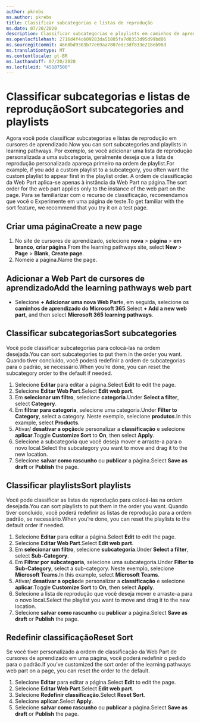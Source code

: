 ```yaml
---
author: pkrebs
ms.author: pkrebs
title: Classificar subcategorias e listas de reprodução
ms.date: 07/20/2020
description: Classificar subcategorias e playlists em caminhos de aprendizado
ms.openlocfilehash: 2716d4f4c609283da51805fa7d0353d95d99bd06
ms.sourcegitcommit: 4668bd9303b77e69aa7807edc3df833e218eb98d
ms.translationtype: MT
ms.contentlocale: pt-BR
ms.lasthandoff: 07/20/2020
ms.locfileid: "45187500"
---
```

# <a name="sort-subcategories-and-playlists"></a><span data-ttu-id="dbb30-103">Classificar subcategorias e listas de reprodução</span><span class="sxs-lookup"><span data-stu-id="dbb30-103">Sort subcategories and playlists</span></span>

<span data-ttu-id="dbb30-104">Agora você pode classificar subcategorias e listas de reprodução em cursores de aprendizado.</span><span class="sxs-lookup"><span data-stu-id="dbb30-104">Now you can sort subcategories and playlists in learning pathways.</span></span> <span data-ttu-id="dbb30-105">Por exemplo, se você adicionar uma lista de reprodução personalizada a uma subcategoria, geralmente deseja que a lista de reprodução personalizada apareça primeiro na ordem de playlist.</span><span class="sxs-lookup"><span data-stu-id="dbb30-105">For example, if you add a custom playlist to a subcategory, you often want the custom playlist to appear first in the playlist order.</span></span> <span data-ttu-id="dbb30-106">A ordem de classificação da Web Part aplica-se apenas à instância da Web Part na página.</span><span class="sxs-lookup"><span data-stu-id="dbb30-106">The sort order for the web part applies only to the instance of the web part on the page.</span></span> <span data-ttu-id="dbb30-107">Para se familiarizar com o recurso de classificação, recomendamos que você o Experimente em uma página de teste.</span><span class="sxs-lookup"><span data-stu-id="dbb30-107">To get familiar with the sort feature, we recommend that you try it on a test page.</span></span> 

## <a name="create-a-new-page"></a><span data-ttu-id="dbb30-108">Criar uma página</span><span class="sxs-lookup"><span data-stu-id="dbb30-108">Create a new page</span></span>
1. <span data-ttu-id="dbb30-109">No site de cursores de aprendizado, selecione **nova**  >  **página**  >  **em branco**, **criar página**.</span><span class="sxs-lookup"><span data-stu-id="dbb30-109">From the learning pathways site, select **New** > **Page** > **Blank**, **Create page**.</span></span>
2. <span data-ttu-id="dbb30-110">Nomeie a página.</span><span class="sxs-lookup"><span data-stu-id="dbb30-110">Name the page.</span></span>

## <a name="add-the-learning-pathways-web-part"></a><span data-ttu-id="dbb30-111">Adicionar a Web Part de cursores de aprendizado</span><span class="sxs-lookup"><span data-stu-id="dbb30-111">Add the learning pathways web part</span></span>
- <span data-ttu-id="dbb30-112">Selecione **+ Adicionar uma nova Web Part**e, em seguida, selecione os **caminhos de aprendizado do Microsoft 365**.</span><span class="sxs-lookup"><span data-stu-id="dbb30-112">Select **+ Add a new web part**, and then select **Microsoft 365 learning pathways**.</span></span>
 
## <a name="sort-subcategories"></a><span data-ttu-id="dbb30-113">Classificar subcategorias</span><span class="sxs-lookup"><span data-stu-id="dbb30-113">Sort subcategories</span></span>
<span data-ttu-id="dbb30-114">Você pode classificar subcategorias para colocá-las na ordem desejada.</span><span class="sxs-lookup"><span data-stu-id="dbb30-114">You can sort subcategories to put them in the order you want.</span></span> <span data-ttu-id="dbb30-115">Quando tiver concluído, você poderá redefinir a ordem de subcategorias para o padrão, se necessário.</span><span class="sxs-lookup"><span data-stu-id="dbb30-115">When you’re done, you can reset the subcategory order to the default if needed.</span></span>  
1. <span data-ttu-id="dbb30-116">Selecione **Editar** para editar a página.</span><span class="sxs-lookup"><span data-stu-id="dbb30-116">Select **Edit** to edit the page.</span></span>
2. <span data-ttu-id="dbb30-117">Selecione **Editar Web Part**.</span><span class="sxs-lookup"><span data-stu-id="dbb30-117">Select **Edit web part**.</span></span>
3. <span data-ttu-id="dbb30-118">Em **selecionar um filtro**, selecione **categoria**.</span><span class="sxs-lookup"><span data-stu-id="dbb30-118">Under **Select a filter**, select **Category**.</span></span> 
4. <span data-ttu-id="dbb30-119">Em **filtrar para categoria**, selecione uma categoria.</span><span class="sxs-lookup"><span data-stu-id="dbb30-119">Under **Filter to Category**, select a category.</span></span> <span data-ttu-id="dbb30-120">Neste exemplo, selecione **produtos**.</span><span class="sxs-lookup"><span data-stu-id="dbb30-120">In this example, select **Products**.</span></span> 
5. <span data-ttu-id="dbb30-121">Ativar/ **desativar a opção**de personalizar a **classificação** e selecione **aplicar**.</span><span class="sxs-lookup"><span data-stu-id="dbb30-121">Toggle **Customize Sort** to **On**, then select **Apply**.</span></span> 
6. <span data-ttu-id="dbb30-122">Selecione a subcategoria que você deseja mover e arraste-a para o novo local.</span><span class="sxs-lookup"><span data-stu-id="dbb30-122">Select the subcategory you want to move and drag it to the new location.</span></span> 
7. <span data-ttu-id="dbb30-123">Selecione **salvar como rascunho** ou **publicar** a página.</span><span class="sxs-lookup"><span data-stu-id="dbb30-123">Select **Save as draft** or **Publish** the page.</span></span> 

## <a name="sort-playlists"></a><span data-ttu-id="dbb30-124">Classificar playlists</span><span class="sxs-lookup"><span data-stu-id="dbb30-124">Sort playlists</span></span>
<span data-ttu-id="dbb30-125">Você pode classificar as listas de reprodução para colocá-las na ordem desejada.</span><span class="sxs-lookup"><span data-stu-id="dbb30-125">You can sort playlists to put them in the order you want.</span></span> <span data-ttu-id="dbb30-126">Quando tiver concluído, você poderá redefinir as listas de reprodução para a ordem padrão, se necessário.</span><span class="sxs-lookup"><span data-stu-id="dbb30-126">When you’re done, you can reset the playlists to the default order if needed.</span></span>  
1. <span data-ttu-id="dbb30-127">Selecione **Editar** para editar a página.</span><span class="sxs-lookup"><span data-stu-id="dbb30-127">Select **Edit** to edit the page.</span></span>
2. <span data-ttu-id="dbb30-128">Selecione **Editar Web Part**.</span><span class="sxs-lookup"><span data-stu-id="dbb30-128">Select **Edit web part**.</span></span>
3. <span data-ttu-id="dbb30-129">Em **selecionar um filtro**, selecione **subcategoria**.</span><span class="sxs-lookup"><span data-stu-id="dbb30-129">Under **Select a filter**, select **Sub-Category**.</span></span> 
4. <span data-ttu-id="dbb30-130">Em **Filtrar por subcategoria**, selecione uma subcategoria.</span><span class="sxs-lookup"><span data-stu-id="dbb30-130">Under **Filter to Sub-Category**, select a sub-category.</span></span> <span data-ttu-id="dbb30-131">Neste exemplo, selecione **Microsoft Teams**.</span><span class="sxs-lookup"><span data-stu-id="dbb30-131">In this example, select **Microsoft Teams**.</span></span>
5. <span data-ttu-id="dbb30-132">Ativar/ **desativar a opção**de personalizar a **classificação** e selecione **aplicar**.</span><span class="sxs-lookup"><span data-stu-id="dbb30-132">Toggle **Customize Sort** to **On**, then select **Apply**.</span></span> 
6. <span data-ttu-id="dbb30-133">Selecione a lista de reprodução que você deseja mover e arraste-a para o novo local.</span><span class="sxs-lookup"><span data-stu-id="dbb30-133">Select the playlist you want to move and drag it to the new location.</span></span> 
7. <span data-ttu-id="dbb30-134">Selecione **salvar como rascunho** ou **publicar** a página.</span><span class="sxs-lookup"><span data-stu-id="dbb30-134">Select **Save as draft** or **Publish** the page.</span></span> 

## <a name="reset-sort"></a><span data-ttu-id="dbb30-135">Redefinir classificação</span><span class="sxs-lookup"><span data-stu-id="dbb30-135">Reset Sort</span></span>
<span data-ttu-id="dbb30-136">Se você tiver personalizado a ordem de classificação da Web Part de cursores de aprendizado em uma página, você poderá redefinir o pedido para o padrão.</span><span class="sxs-lookup"><span data-stu-id="dbb30-136">If you’ve customized the sort order of the learning pathways web part on a page, you can reset the order to the default.</span></span>  
1. <span data-ttu-id="dbb30-137">Selecione **Editar** para editar a página.</span><span class="sxs-lookup"><span data-stu-id="dbb30-137">Select **Edit** to edit the page.</span></span>
2. <span data-ttu-id="dbb30-138">Selecione **Editar Web Part**.</span><span class="sxs-lookup"><span data-stu-id="dbb30-138">Select **Edit web part**.</span></span>
3. <span data-ttu-id="dbb30-139">Selecione **Redefinir classificação**.</span><span class="sxs-lookup"><span data-stu-id="dbb30-139">Select **Reset Sort**.</span></span> 
4. <span data-ttu-id="dbb30-140">Selecione **aplicar**.</span><span class="sxs-lookup"><span data-stu-id="dbb30-140">Select **Apply**.</span></span> 
5. <span data-ttu-id="dbb30-141">Selecione **salvar como rascunho** ou **publicar** a página.</span><span class="sxs-lookup"><span data-stu-id="dbb30-141">Select **Save as draft** or **Publish** the page.</span></span> 

